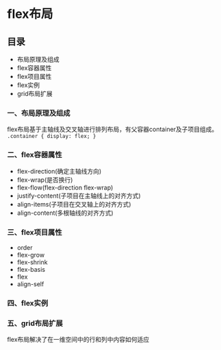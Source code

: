 # flex布局

## 目录
* 布局原理及组成
* flex容器属性
* flex项目属性
* flex实例
* grid布局扩展

### 一、布局原理及组成

flex布局基于主轴线及交叉轴进行排列布局，有父容器container及子项目组成。
``
.container {
    display: flex;
}
``

### 二、flex容器属性
* flex-direction(确定主轴线方向)
* flex-wrap(是否换行)
* flex-flow(flex-direction flex-wrap)
* justify-content(子项目在主轴线上的对齐方式)
* align-items(子项目在交叉轴上的对齐方式)
* align-content(多根轴线的对齐方式)

### 三、flex项目属性
* order
* flex-grow
* flex-shrink
* flex-basis
* flex
* align-self

### 四、flex实例

### 五、grid布局扩展
flex布局解决了在一维空间中的行和列中内容如何适应


